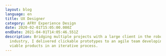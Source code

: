 ```yaml
---
layout: blog
language: en
title: UX Designer
category: AFRY Experience Design
date: 2020-02-01T15:05:00.000Z
endDate: 2021-04-01T14:05:46.551Z
description: Bridging multiple projects with a large client in the robotics
  industry, I delivered clickable prototypes to an agile team developing minimal
  viable products in an iterative process.
---
```


